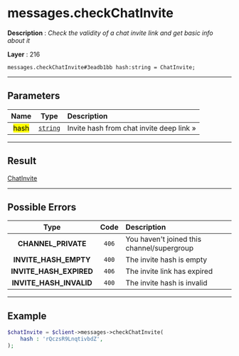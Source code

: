 # messages.checkChatInvite

**Description** : *Check the validity of a chat invite link and get basic info about it*

**Layer** : 216

```tl
messages.checkChatInvite#3eadb1bb hash:string = ChatInvite;
```

---

## Parameters

| Name | Type | Description |
| :---: | :---: | :--- |
| <mark>hash</mark> | [`string`](type/string) | Invite hash from chat invite deep link » |

---

## Result

[ChatInvite](type/ChatInvite)

---

## Possible Errors

| Type | Code | Description |
| :---: | :---: | :--- |
| **CHANNEL_PRIVATE** | `406` | You haven't joined this channel/supergroup |
| **INVITE_HASH_EMPTY** | `400` | The invite hash is empty |
| **INVITE_HASH_EXPIRED** | `406` | The invite link has expired |
| **INVITE_HASH_INVALID** | `400` | The invite hash is invalid |

---

## Example

```php
$chatInvite = $client->messages->checkChatInvite(
	hash : 'rQczsR9LnqtivbdZ',
);
```